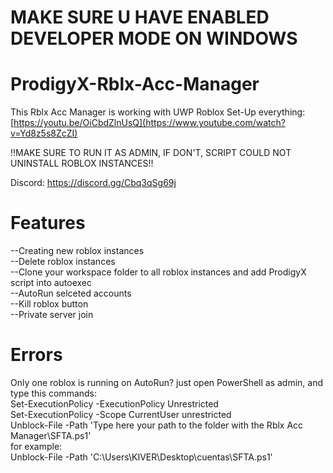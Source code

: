 # MAKE SURE U HAVE ENABLED DEVELOPER MODE ON WINDOWS

# ProdigyX-Rblx-Acc-Manager
This Rblx Acc Manager is working with UWP Roblox
Set-Up everything: [https://youtu.be/OiCbdZlnUsQ](https://www.youtube.com/watch?v=Yd8z5s8ZcZI)

!!MAKE SURE TO RUN IT AS ADMIN, IF DON'T, SCRIPT COULD NOT UNINSTALL ROBLOX INSTANCES!!

Discord: https://discord.gg/Cbq3qSg69j

# Features
--Creating new roblox instances<br />
--Delete roblox instances<br />
--Clone your workspace folder to all roblox instances and add ProdigyX script into autoexec<br />
--AutoRun selceted accounts<br />
--Kill roblox button<br />
--Private server join<br />

# Errors
Only one roblox is running on AutoRun? just open PowerShell as admin, and type this commands:<br />
Set-ExecutionPolicy -ExecutionPolicy Unrestricted<br />
Set-ExecutionPolicy -Scope CurrentUser unrestricted<br />
Unblock-File -Path 'Type here your path to the folder with the Rblx Acc Manager\SFTA.ps1'<br />
for example:<br />
Unblock-File -Path 'C:\Users\KIVER\Desktop\cuentas\SFTA.ps1'<br />
